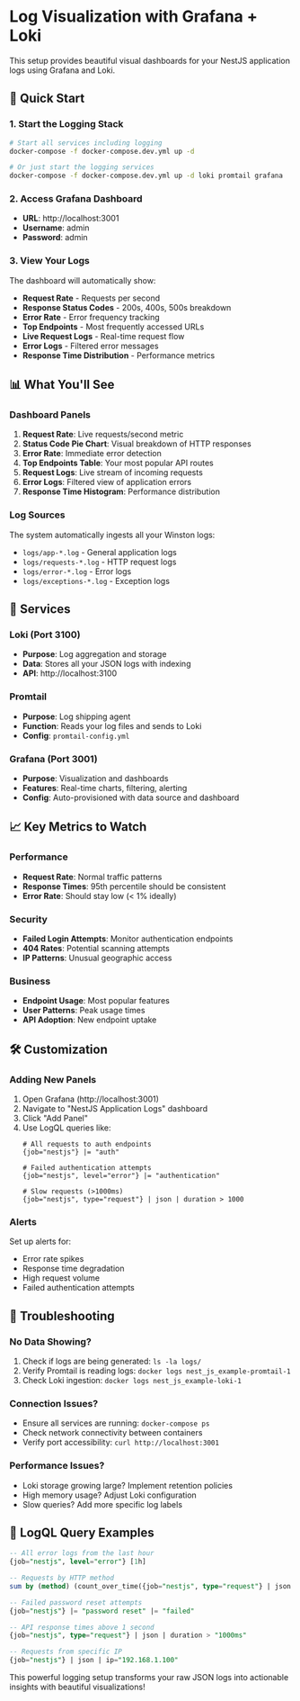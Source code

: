 # Log Visualization with Grafana + Loki

This setup provides beautiful visual dashboards for your NestJS application logs using Grafana and Loki.

## 🚀 Quick Start

### 1. Start the Logging Stack
```bash
# Start all services including logging
docker-compose -f docker-compose.dev.yml up -d

# Or just start the logging services
docker-compose -f docker-compose.dev.yml up -d loki promtail grafana
```

### 2. Access Grafana Dashboard
- **URL**: http://localhost:3001
- **Username**: admin
- **Password**: admin

### 3. View Your Logs
The dashboard will automatically show:
- **Request Rate** - Requests per second
- **Response Status Codes** - 200s, 400s, 500s breakdown
- **Error Rate** - Error frequency tracking
- **Top Endpoints** - Most frequently accessed URLs
- **Live Request Logs** - Real-time request flow
- **Error Logs** - Filtered error messages
- **Response Time Distribution** - Performance metrics

## 📊 What You'll See

### Dashboard Panels

1. **Request Rate**: Live requests/second metric
2. **Status Code Pie Chart**: Visual breakdown of HTTP responses
3. **Error Rate**: Immediate error detection
4. **Top Endpoints Table**: Your most popular API routes
5. **Request Logs**: Live stream of incoming requests
6. **Error Logs**: Filtered view of application errors
7. **Response Time Histogram**: Performance distribution

### Log Sources
The system automatically ingests all your Winston logs:
- `logs/app-*.log` - General application logs
- `logs/requests-*.log` - HTTP request logs
- `logs/error-*.log` - Error logs
- `logs/exceptions-*.log` - Exception logs

## 🔧 Services

### Loki (Port 3100)
- **Purpose**: Log aggregation and storage
- **Data**: Stores all your JSON logs with indexing
- **API**: http://localhost:3100

### Promtail
- **Purpose**: Log shipping agent
- **Function**: Reads your log files and sends to Loki
- **Config**: `promtail-config.yml`

### Grafana (Port 3001)
- **Purpose**: Visualization and dashboards
- **Features**: Real-time charts, filtering, alerting
- **Config**: Auto-provisioned with data source and dashboard

## 📈 Key Metrics to Watch

### Performance
- **Request Rate**: Normal traffic patterns
- **Response Times**: 95th percentile should be consistent
- **Error Rate**: Should stay low (< 1% ideally)

### Security
- **Failed Login Attempts**: Monitor authentication endpoints
- **404 Rates**: Potential scanning attempts
- **IP Patterns**: Unusual geographic access

### Business
- **Endpoint Usage**: Most popular features
- **User Patterns**: Peak usage times
- **API Adoption**: New endpoint uptake

## 🛠️ Customization

### Adding New Panels
1. Open Grafana (http://localhost:3001)
2. Navigate to "NestJS Application Logs" dashboard
3. Click "Add Panel"
4. Use LogQL queries like:
   ```
   # All requests to auth endpoints
   {job="nestjs"} |= "auth"
   
   # Failed authentication attempts
   {job="nestjs", level="error"} |= "authentication"
   
   # Slow requests (>1000ms)
   {job="nestjs", type="request"} | json | duration > 1000
   ```

### Alerts
Set up alerts for:
- Error rate spikes
- Response time degradation
- High request volume
- Failed authentication attempts

## 🐛 Troubleshooting

### No Data Showing?
1. Check if logs are being generated: `ls -la logs/`
2. Verify Promtail is reading logs: `docker logs nest_js_example-promtail-1`
3. Check Loki ingestion: `docker logs nest_js_example-loki-1`

### Connection Issues?
- Ensure all services are running: `docker-compose ps`
- Check network connectivity between containers
- Verify port accessibility: `curl http://localhost:3001`

### Performance Issues?
- Loki storage growing large? Implement retention policies
- High memory usage? Adjust Loki configuration
- Slow queries? Add more specific log labels

## 📝 LogQL Query Examples

```sql
-- All error logs from the last hour
{job="nestjs", level="error"} [1h]

-- Requests by HTTP method
sum by (method) (count_over_time({job="nestjs", type="request"} | json [1h]))

-- Failed password reset attempts
{job="nestjs"} |= "password reset" |= "failed"

-- API response times above 1 second
{job="nestjs", type="request"} | json | duration > "1000ms"

-- Requests from specific IP
{job="nestjs"} | json | ip="192.168.1.100"
```

This powerful logging setup transforms your raw JSON logs into actionable insights with beautiful visualizations!
